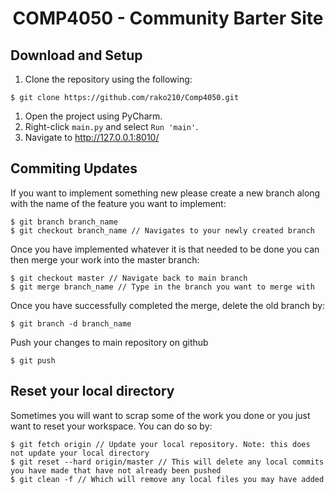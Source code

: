 <h1 align="center">COMP4050 - Community Barter Site</h1>

## Download and Setup
1. Clone the repository using the following:
```
$ git clone https://github.com/rako210/Comp4050.git
```
1. Open the project using PyCharm.
1. Right-click `main.py` and select `Run 'main'`.
1. Navigate to http://127.0.0.1:8010/

## Commiting Updates

If you want to implement something new please create a new branch along with the name of the feature you want to implement:
```
$ git branch branch_name
$ git checkout branch_name // Navigates to your newly created branch
```

Once you have implemented whatever it is that needed to be done you can then merge your work into the master branch:
```
$ git checkout master // Navigate back to main branch
$ git merge branch_name // Type in the branch you want to merge with
```
Once you have successfully completed the merge, delete the old branch by:
```
$ git branch -d branch_name
```
Push your changes to main repository on github
```
$ git push
```

## Reset your local directory
Sometimes you will want to scrap some of the work you done or you just want to reset your workspace. You can do so by:
```
$ git fetch origin // Update your local repository. Note: this does not update your local directory
$ git reset --hard origin/master // This will delete any local commits you have made that have not already been pushed
$ git clean -f // Which will remove any local files you may have added
```